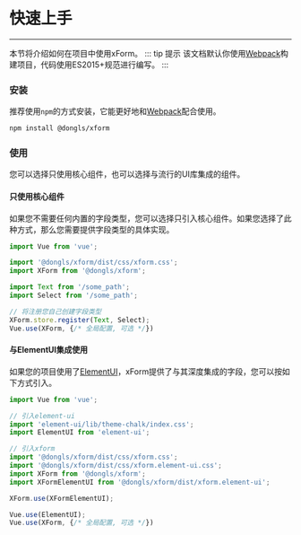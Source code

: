 # 快速上手
---
本节将介绍如何在项目中使用xForm。
::: tip 提示
该文档默认你使用[Webpack][webpack]构建项目，代码使用ES2015+规范进行编写。
:::


### 安装
推荐使用`npm`的方式安装，它能更好地和[Webpack][webpack]配合使用。
```sh
npm install @dongls/xform
```

### 使用
您可以选择只使用核心组件，也可以选择与流行的UI库集成的组件。

#### 只使用核心组件
如果您不需要任何内置的字段类型，您可以选择只引入核心组件。如果您选择了此种方式，那么您需要提供字段类型的具体实现。
```javascript
import Vue from 'vue';

import '@dongls/xform/dist/css/xform.css';
import XForm from '@dongls/xform';

import Text from '/some_path';
import Select from '/some_path';

// 将注册您自己创建字段类型
XForm.store.register(Text, Select);
Vue.use(XForm, {/* 全局配置, 可选 */})
```

#### 与ElementUI集成使用
如果您的项目使用了[ElementUI][ElementUI]，xForm提供了与其深度集成的字段，您可以按如下方式引入。
```javascript
import Vue from 'vue';

// 引入element-ui
import 'element-ui/lib/theme-chalk/index.css';
import ElementUI from 'element-ui';

// 引入xform
import '@dongls/xform/dist/css/xform.css';
import '@dongls/xform/dist/css/xform.element-ui.css';
import XForm from '@dongls/xform';
import XFormElementUI from '@dongls/xform/dist/xform.element-ui';

XForm.use(XFormElementUI);

Vue.use(ElementUI);
Vue.use(XForm, {/* 全局配置, 可选 */})
```

[Webpack]: https://webpack.js.org
[ElementUI]: https://element.eleme.cn